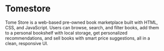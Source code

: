 # Tomestore
Tome Store is a web-based pre-owned book marketplace built with HTML, CSS, and JavaScript. Users can browse, search, and filter books, add them to a personal bookshelf with local storage, get personalized recommendations, and sell books with smart price suggestions, all in a clean, responsive UI.
